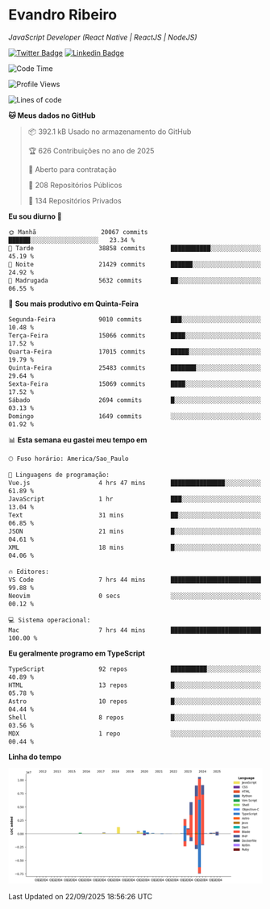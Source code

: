 # Evandro **Ribeiro**

*JavaScript Developer (React Native | ReactJS | NodeJS)*

[![Twitter Badge](https://img.shields.io/badge/-@ribeiroevandro-201B2D?style=flat-square&labelColor=201B2D&logo=twitter&logoColor=white&link=https://twitter.com/ribeiroevandro)](https://twitter.com/ribeiroevandro) 
[![Linkedin Badge](https://img.shields.io/badge/-Evandro%20Ribeiro-201B2D?style=flat-square&logo=Linkedin&logoColor=white&link=https://www.linkedin.com/in/ribeiroevandro)](https://www.linkedin.com/in/ribeiroevandro) 


<!--START_SECTION:waka-->
![Code Time](http://img.shields.io/badge/Code%20Time-4%2C649%20hrs%2021%20mins-blue)

![Profile Views](http://img.shields.io/badge/Visualizac%C3%B5es%20do%20perfil-0-blue)

![Lines of code](https://img.shields.io/badge/Desde%20o%20Hello%20World%20eu%20escrevi-42.1%20million%20linhas%20de%20c%C3%B3digo-blue)

**🐱 Meus dados no GitHub** 

> 📦 392.1 kB Usado no armazenamento do GitHub 
 > 
> 🏆 626 Contribuições no ano de 2025
 > 
> 💼 Aberto para contratação
 > 
> 📜 208 Repositórios Públicos 
 > 
> 🔑 134 Repositórios Privados 
 > 
**Eu sou diurno 🐤** 

```text
🌞 Manhã                  20067 commits       ██████░░░░░░░░░░░░░░░░░░░   23.34 % 
🌆 Tarde                  38858 commits       ███████████░░░░░░░░░░░░░░   45.19 % 
🌃 Noite                  21429 commits       ██████░░░░░░░░░░░░░░░░░░░   24.92 % 
🌙 Madrugada              5632 commits        ██░░░░░░░░░░░░░░░░░░░░░░░   06.55 % 
```
📅 **Sou mais produtivo em Quinta-Feira** 

```text
Segunda-Feira            9010 commits        ███░░░░░░░░░░░░░░░░░░░░░░   10.48 % 
Terça-Feira              15066 commits       ████░░░░░░░░░░░░░░░░░░░░░   17.52 % 
Quarta-Feira             17015 commits       █████░░░░░░░░░░░░░░░░░░░░   19.79 % 
Quinta-Feira             25483 commits       ███████░░░░░░░░░░░░░░░░░░   29.64 % 
Sexta-Feira              15069 commits       ████░░░░░░░░░░░░░░░░░░░░░   17.52 % 
Sábado                   2694 commits        █░░░░░░░░░░░░░░░░░░░░░░░░   03.13 % 
Domingo                  1649 commits        ░░░░░░░░░░░░░░░░░░░░░░░░░   01.92 % 
```


📊 **Esta semana eu gastei meu tempo em** 

```text
🕑︎ Fuso horário: America/Sao_Paulo

💬 Linguagens de programação: 
Vue.js                   4 hrs 47 mins       ███████████████░░░░░░░░░░   61.89 % 
JavaScript               1 hr                ███░░░░░░░░░░░░░░░░░░░░░░   13.04 % 
Text                     31 mins             ██░░░░░░░░░░░░░░░░░░░░░░░   06.85 % 
JSON                     21 mins             █░░░░░░░░░░░░░░░░░░░░░░░░   04.61 % 
XML                      18 mins             █░░░░░░░░░░░░░░░░░░░░░░░░   04.06 % 

🔥 Editores: 
VS Code                  7 hrs 44 mins       █████████████████████████   99.88 % 
Neovim                   0 secs              ░░░░░░░░░░░░░░░░░░░░░░░░░   00.12 % 

💻 Sistema operacional: 
Mac                      7 hrs 44 mins       █████████████████████████   100.00 % 
```

**Eu geralmente programo em TypeScript** 

```text
TypeScript               92 repos            ██████████░░░░░░░░░░░░░░░   40.89 % 
HTML                     13 repos            █░░░░░░░░░░░░░░░░░░░░░░░░   05.78 % 
Astro                    10 repos            █░░░░░░░░░░░░░░░░░░░░░░░░   04.44 % 
Shell                    8 repos             █░░░░░░░░░░░░░░░░░░░░░░░░   03.56 % 
MDX                      1 repo              ░░░░░░░░░░░░░░░░░░░░░░░░░   00.44 % 
```



**Linha do tempo**

![Lines of Code chart](https://raw.githubusercontent.com/ribeiroevandro/ribeiroevandro/main/assets/bar_graph.png)


 Last Updated on 22/09/2025 18:56:26 UTC
<!--END_SECTION:waka-->
